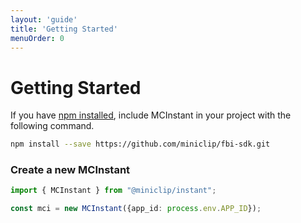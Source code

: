 ```yaml
---
layout: 'guide'
title: 'Getting Started'
menuOrder: 0
---
```


# Getting Started

If you have [npm installed](https://www.npmjs.com/get-npm), include MCInstant in your project with the following command.
```bash
npm install --save https://github.com/miniclip/fbi-sdk.git
```
 
### Create a new MCInstant
 
```typescript
import { MCInstant } from "@miniclip/instant";

const mci = new MCInstant({app_id: process.env.APP_ID});
```
